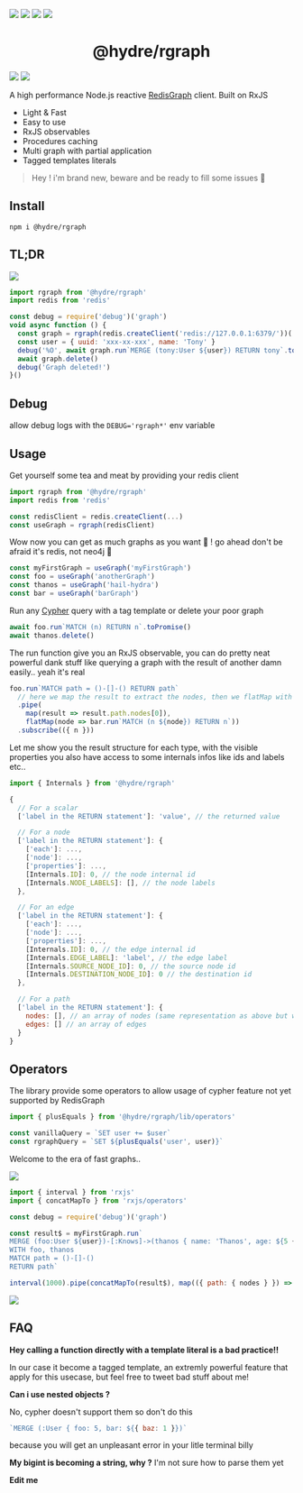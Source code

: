 ![][licence] [![][npm]][npmlink] [![][travis]][travislink] [![][npmdl]][npmlink]

<h1 align=center>@hydre/rgraph</h1>

[![][discord]][discordlink] [![][twitter]][twitterlink]

[licence]: https://img.shields.io/github/license/HydreIO/rgraph?style=for-the-badge
[npm]: https://img.shields.io/npm/v/@hydre/rgraph.svg?logo=npm&style=for-the-badge
[npmlink]: https://www.npmjs.com/package/@hydre/rgraph
[travis]: https://img.shields.io/travis/com/HydreIO/rgraph.svg?logo=travis&style=for-the-badge
[travislink]: https://travis-ci.com/HydreIO/rgraph
[twitter]: https://img.shields.io/badge/follow-us-blue.svg?logo=twitter&style=for-the-badge
[twitterlink]: https://twitter.com/hydreio
[discord]: https://img.shields.io/discord/398114799776694272.svg?logo=discord&style=for-the-badge
[discordlink]: https://discord.gg/bRSpRpD
[npmdl]: https://img.shields.io/npm/dw/@hydre/rgraph.svg?color=%239C27B0&style=for-the-badge

A high performance Node.js reactive [RedisGraph](https://github.com/RedisGraph/RedisGraph) client. Built on RxJS

- Light & Fast
- Easy to use
- RxJS observables
- Procedures caching
- Multi graph with partial application
- Tagged templates literals

> Hey ! i'm brand new, beware and be ready to fill some issues 📃

## Install

```
npm i @hydre/rgraph
```

## TL;DR

![](https://i.imgur.com/CHEHoWB.png)

```js
import rgraph from '@hydre/rgraph'
import redis from 'redis'

const debug = require('debug')('graph')
void async function () {
  const graph = rgraph(redis.createClient('redis://127.0.0.1:6379/'))('myGraph')
  const user = { uuid: 'xxx-xx-xxx', name: 'Tony' }
  debug('%O', await graph.run`MERGE (tony:User ${user}) RETURN tony`.toPromise())
  await graph.delete()
  debug('Graph deleted!')
}()
```

## Debug

allow debug logs with the `DEBUG='rgraph*'` env variable

## Usage

Get yourself some tea and meat by providing your redis client

```js
import rgraph from '@hydre/rgraph'
import redis from 'redis'

const redisClient = redis.createClient(...)
const useGraph = rgraph(redisClient)
```

Wow now you can get as much graphs as you want 💃 !
go ahead don't be afraid it's redis, not neo4j 🦐

```js
const myFirstGraph = useGraph('myFirstGraph')
const foo = useGraph('anotherGraph')
const thanos = useGraph('hail-hydra')
const bar = useGraph('barGraph')
```

Run any [Cypher](https://neo4j.com/docs/cypher-manual/current/) query with a tag template or delete your poor graph
```js
await foo.run`MATCH (n) RETURN n`.toPromise()
await thanos.delete()
```

The run function give you an RxJS observable, you can do pretty neat powerful dank stuff
like querying a graph with the result of another damn easily.. yeah it's real

```js
foo.run`MATCH path = ()-[]-() RETURN path`
  // here we map the result to extract the nodes, then we flatMap with another query using the retrieved node
  .pipe(
    map(result => result.path.nodes[0]),
    flatMap(node => bar.run`MATCH (n ${node}) RETURN n`))
  .subscribe(({ n }))
```

Let me show you the result structure for each type, with the visible properties
you also have access to some internals infos like ids and labels etc..

```js
import { Internals } from '@hydre/rgraph'

{
  // For a scalar
  ['label in the RETURN statement']: 'value', // the returned value

  // For a node
  ['label in the RETURN statement']: {
    ['each']: ...,
    ['node']: ...,
    ['properties']: ...,
    [Internals.ID]: 0, // the node internal id
    [Internals.NODE_LABELS]: [], // the node labels
  },

  // For an edge
  ['label in the RETURN statement']: {
    ['each']: ...,
    ['node']: ...,
    ['properties']: ...,
    [Internals.ID]: 0, // the edge internal id
    [Internals.EDGE_LABEL]: 'label', // the edge label
    [Internals.SOURCE_NODE_ID]: 0, // the source node id
    [Internals.DESTINATION_NODE_ID]: 0 // the destination id
  },

  // For a path
  ['label in the RETURN statement']: {
    nodes: [], // an array of nodes (same representation as above but without the return label)
    edges: [] // an array of edges
  }
}
```

## Operators

The library provide some operators to allow usage of cypher feature not yet supported by RedisGraph

```js
import { plusEquals } from '@hydre/rgraph/lib/operators'

const vanillaQuery = `SET user += $user`
const rgraphQuery = `SET ${plusEquals('user', user)}`
```

Welcome to the era of fast graphs..

![](https://forthebadge.com/images/badges/certified-snoop-lion.svg)

```js
import { interval } from 'rxjs'
import { concatMapTo } from 'rxjs/operators'

const debug = require('debug')('graph')

const result$ = myFirstGraph.run`
MERGE (foo:User ${user})-[:Knows]->(thanos { name: 'Thanos', age: ${5 + 5}, a: ${true}, b: ${922337203}, c: ${51.000000000016} })
WITH foo, thanos
MATCH path = ()-[]-()
RETURN path`

interval(1000).pipe(concatMapTo(result$), map(({ path: { nodes } }) => `Found ${nodes.length} nodes`)).subscribe(debug)
```
![](https://i.imgur.com/s2wfP9y.png)

## FAQ

**Hey calling a function directly with a template literal is a bad practice!!**

In our case it become a tagged template, an extremly powerful feature that apply for this usecase, but feel free to tweet bad stuff about me!

**Can i use nested objects ?**

No, cypher doesn't support them so don't do this
```js
`MERGE (:User { foo: 5, bar: ${{ baz: 1 }})`
```
because you will get an unpleasant error in your litle terminal billy

**My bigint is becoming a string, why ?**
I'm not sure how to parse them yet

**Edit me**
